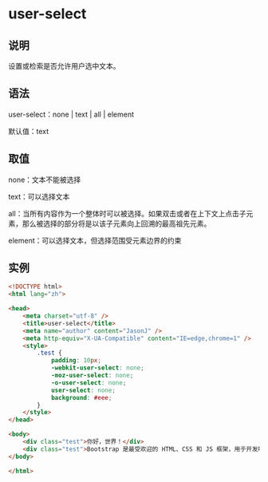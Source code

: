 # user-select

## 说明
设置或检索是否允许用户选中文本。

## 语法

user-select：none | text | all | element

默认值：text

## 取值

none：文本不能被选择

text：可以选择文本

all：当所有内容作为一个整体时可以被选择。如果双击或者在上下文上点击子元素，那么被选择的部分将是以该子元素向上回溯的最高祖先元素。

element：可以选择文本，但选择范围受元素边界的约束

## 实例
```HTML
<!DOCTYPE html>
<html lang="zh">

<head>
    <meta charset="utf-8" />
    <title>user-select</title>
    <meta name="author" content="JasonJ" />
    <meta http-equiv="X-UA-Compatible" content="IE=edge,chrome=1" />
    <style>
        .test {
            padding: 10px;
            -webkit-user-select: none;
            -moz-user-select: none;
            -o-user-select: none;
            user-select: none;
            background: #eee;
        }
    </style>
</head>

<body>
    <div class="test">你好，世界！</div>
    <div class="test">Bootstrap 是最受欢迎的 HTML、CSS 和 JS 框架，用于开发响应式布局、移动设备优先的 WEB 项目。</div>
</body>

</html>
```
